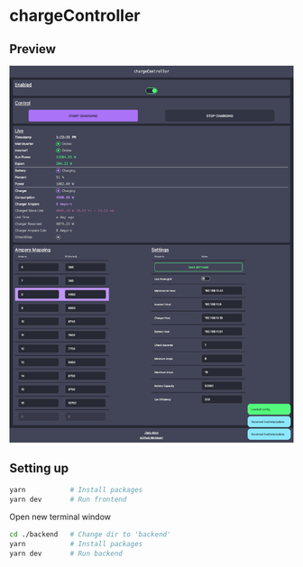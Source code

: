 # chargeController

## Preview

![preview](./assets//preview.png)

## Setting up

```bash
yarn           # Install packages
yarn dev       # Run frontend
```
Open new terminal window
```bash
cd ./backend   # Change dir to 'backend'
yarn           # Install packages
yarn dev       # Run backend
```
